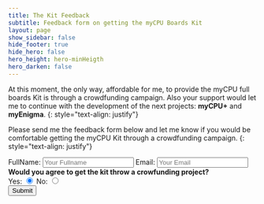 ```yaml
---
title: The Kit Feedback
subtitle: Feedback form on getting the myCPU Boards Kit
layout: page
show_sidebar: false
hide_footer: true
hide_hero: false
hero_height: hero-minHeigth
hero_darken: false
---
```


At this moment, the only way, affordable for me, to provide the myCPU full boards Kit is through a crowdfunding campaign. Also your support would let me to continue with the development
of the next projects: **myCPU+** and **myEnigma**.
{: style="text-align: justify"}

Please send me the feedback form below and let me know if you would be comfortable getting the myCPU Kit through a crowdfunding campaign.
{: style="text-align: justify"}

<form accept-charset="UTF-8" action="https://mycpu-wcontact.azurewebsites.net/api/AddFeedbackContact" method="GET" target="_blank" enctype='text/plain'>
  <label>FullName:</label>
  <input type="text" name="name" placeholder="Your Fullname">
  <label>Email:</label>
  <input type="text" name="email" placeholder="Your Email"><br/>
  <label><strong>Would you agree to get the kit throw a crowfunding project?</strong></label><br/>
  <label>Yes:</label>
  <input type="radio" name="kitWay" placeHolder="Yes" checked>
  <label>No:</label>
  <input type="radio" name="kitWay" placeHolder="No"><br/>
  <button type="submit">Submit</button>
</form>


